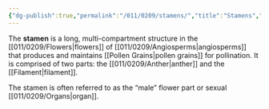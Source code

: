 ```yaml
---
{"dg-publish":true,"permalink":"/011/0209/stamens/","title":"Stamens","tags":["BIOL412"],"created":"2024-10-03T23:09:27.000-07:00","updated":"2025-01-22T00:54:58.173-08:00"}
---
```


The **stamen** is a long, multi-compartment structure in the [[011/0209/Flowers\|flowers]] of [[011/0209/Angiosperms\|angiosperms]] that produces and maintains [[Pollen Grains\|pollen grains]] for pollination. It is comprised of two parts: the [[011/0209/Anther\|anther]] and the [[Filament\|filament]].

The stamen is often referred to as the “male” flower part or sexual [[011/0209/Organs\|organ]].